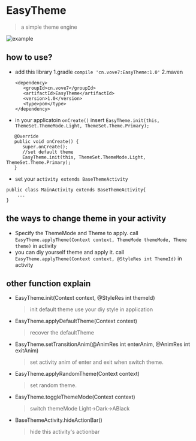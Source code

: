# EasyTheme
> a simple theme engine

![example](http://www.vove7.cn:800/typecho/usr/uploads/2018/03/994988033.gif)
## how to use?
- add this library
   1.gradle
   `compile 'cn.vove7:EasyTheme:1.0'`
   2.maven
   ```
   <dependency>
      <groupId>cn.vove7</groupId>
      <artifactId>EasyTheme</artifactId>
      <version>1.0</version>
      <type>pom</type>
   </dependency>
   ```
- in your applicatoin  ```onCreate()``` insert ```EasyTheme.init(this, ThemeSet.ThemeMode.Light, ThemeSet.Theme.Primary);```
```
   @Override
   public void onCreate() {
      super.onCreate();
      //set default theme
      EasyTheme.init(this, ThemeSet.ThemeMode.Light, ThemeSet.Theme.Primary);
   }
```
* set your `activity extends BaseThemeActivity`
```
public class MainActivity extends BaseThemeActivity{
    ...
}
```
## the ways to change theme in your activity
- Specify the ThemeMode and Theme to apply.
call `EasyTheme.applyTheme(Context context, ThemeMode themeMode, Theme theme)` in activity
- you can diy yourself theme and apply it.
call `EasyTheme.applyTheme(Context context, @StyleRes int ThemeId)` in activity
## other function explain
- EasyTheme.init(Context context, @StyleRes int themeId)
    > init default theme use your diy style in application
- EasyTheme.applyDefaultTheme(Context context)
    > recover the defaultTheme
- EasyTheme.setTransitionAnim(@AnimRes int enterAnim, @AnimRes int exitAnim)
    > set activity anim of enter and exit when switch theme.
- EasyTheme.applyRandomTheme(Context context)
    > set random theme.
- EasyTheme.toggleThemeMode(Context context)
    > switch themeMode Light->Dark->ABlack
- BaseThemeActivity.hideActionBar()
    > hide this activity's actionbar
